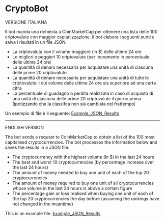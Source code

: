 # CryptoBot

VERSIONE ITALIANA

Il bot manda una richiesta a CoinMarketCap per ottenere una lista delle 100 criptovalute con maggior capitalizzazione.
Il bot elabora i seguenti punti e salva i risultati in un file JSON.

- La criptovaluta con il volume maggiore (in $) delle ultime 24 ore
- Le migliori e peggiori 10 criptovalute (per incremento in percentuale delle ultime 24 ore)
- La quantità di denaro necessaria per acquistare una unità di ciascuna delle prime 20 criptovalute
- La quantità di denaro necessaria per acquistare una unità di tutte le criptovalute il cui volume delle ultime 24 ore sia superiore ad una certa cifra
- La percentuale di guadagno o perdita realizzata in caso di acquisto di una unità di ciascuna delle prime 20 criptovalute il giorno prima (ipotizzando che la classifca non sia cambiata nel frattempo)

Un esempio di file è il seguente:
[Example_JSON_Results](Example_JSON_Results)

----------------------------------------------------------------------------
ENGLISH VERSION

The bot sends a request to CoinMarketCap to obtain a list of the 100 most capitalised cryptocurrencies.
The bot processes the information below and saves the results in a JSON file.

- The cryptocurrency with the highest volume (in $) in the last 24 hours
- The best and worst 10 cryptocurrencies (by percentage increase over the last 24 hours)
- The amount of money needed to buy one unit of each of the top 20 cryptocurrencies
- The amount of money required to buy one unit of all cryptocurrencies whose volume in the last 24 hours is above a certain figure
- The percentage gain or loss realised when buying one unit of each of the top 20 cryptocurrencies the day before (assuming the rankings have not changed in the meantime)

This is an example file:
[Example_JSON_Results](Example_JSON_Results)
